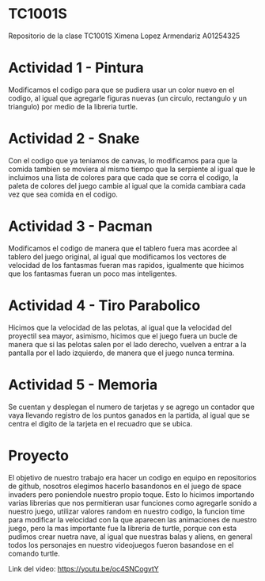 # TC1001S
Repositorio de la clase TC1001S
Ximena Lopez Armendariz
A01254325

# Actividad 1 - Pintura
Modificamos el codigo para que se pudiera usar un color nuevo en el codigo, al igual que agregarle figuras nuevas (un circulo, rectangulo y un triangulo) por medio de la libreria turtle.

# Actividad 2 - Snake
Con el codigo que ya teniamos de canvas, lo modificamos para que la comida tambien se moviera al mismo tiempo que la serpiente al igual que le incluimos una lista de colores para que  cada que se corra el codigo, la paleta de colores del juego cambie al igual que la comida cambiara cada vez que sea comida en el codigo.

# Actividad 3 - Pacman
Modificamos el codigo de manera que el tablero fuera mas acordee al tablero del juego original, al igual que modificamos los vectores de velocidad de los fantasmas fueran mas rapidos, igualmente que hicimos que los fantasmas fueran un poco mas inteligentes.

# Actividad 4 - Tiro Parabolico
Hicimos que la velocidad de las pelotas, al igual que la velocidad del proyectil sea mayor, asimismo, hicimos que el juego fuera un bucle de manera que si las pelotas salen por el lado derecho, vuelven a entrar a la pantalla por el lado izquierdo, de manera que el juego nunca termina.

# Actividad 5 - Memoria
Se cuentan y desplegan el numero de tarjetas y se agrego un contador que vaya llevando registro de los puntos ganados en la partida, al igual que se centra el digito de la tarjeta en el recuadro que se ubica.

# Proyecto
El objetivo de nuestro trabajo era hacer un codigo en equipo en repositorios de github, nosotros elegimos hacerlo basandonos en el juego de space invaders pero poniendole nuestro propio toque. Esto lo hicimos importando varias librerias que nos permitieran usar funciones como agregarle sonido a nuestro juego, utilizar valores random en nuestro codigo, la funcion time para modificar la velocidad con la que aparecen las animaciones de nuestro juego, pero la mas importante fue la libreria de turtle, porque con esta pudimos crear nuetra nave, al igual que nuestras balas y aliens, en general todos los personajes en nuestro videojuegos fueron basandose en el comando turtle.

Link del video: https://youtu.be/oc4SNCogvtY
